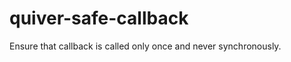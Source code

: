 
quiver-safe-callback
====================

Ensure that callback is called only once and never synchronously.